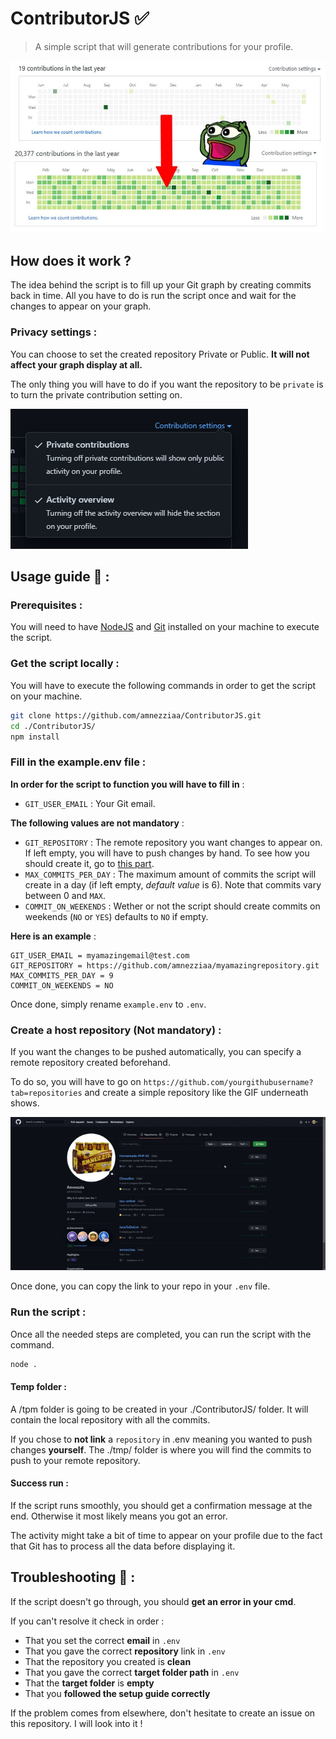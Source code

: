 # ContributorJS ✅

> A simple script that will generate contributions for your profile.

![](./medias/beforeafter.jpg)

## How does it work ?

The idea behind the script is to fill up your Git graph by creating commits back in time. All you have to do is run the script once and wait for the changes to appear on your graph.

### **Privacy settings** :

You can choose to set the created repository Private or Public. **It will not affect your graph display at all.** 

The only thing you will have to do if you want the repository to be `private` is to turn the private contribution setting on.

![](./medias/privatecontribution.png)

## Usage guide 🚀 :

### Prerequisites :

You will need to have [NodeJS](https://nodejs.org/en/) and [Git](https://git-scm.com/) installed on your machine to execute the script.

### Get the script locally :

You will have to execute the following commands in order to get the script on your machine.

```sh
git clone https://github.com/amnezziaa/ContributorJS.git
cd ./ContributorJS/
npm install
```

### Fill in the example.env file :

**In order for the script to function you will have to fill in** : 
- `GIT_USER_EMAIL` : Your Git email.

**The following values are not mandatory** :
- `GIT_REPOSITORY` : The remote repository you want changes to appear on. If left empty, you will have to push changes by hand. To see how you should create it, go to [this part](#hostRepo).
- `MAX_COMMITS_PER_DAY` : The maximum amount of commits the script will create in a day (if left empty, *default value* is 6). Note that commits vary between 0 and `MAX`.
- `COMMIT_ON_WEEKENDS` : Wether or not the script should create commits on weekends (`NO` or `YES`) defaults to `NO` if empty.

**Here is an example** :

```.env
GIT_USER_EMAIL = myamazingemail@test.com
GIT_REPOSITORY = https://github.com/amnezziaa/myamazingrepository.git
MAX_COMMITS_PER_DAY = 9
COMMIT_ON_WEEKENDS = NO
```

Once done, simply rename `example.env` to `.env`.

### <a name="hostRepo"></a>Create a host repository (Not mandatory) :

If you want the changes to be pushed automatically, you can specify a remote repository created beforehand. 

To do so, you will have to go on `https://github.com/yourgithubusername?tab=repositories` and create a simple repository like the GIF underneath shows.

![](./medias/createarepo.gif)

Once done, you can copy the link to your repo in your `.env` file.

### Run the script :

Once all the needed steps are completed, you can run the script with the command.

```sh
node .
```

#### Temp folder :
A /tpm folder is going to be created in your ./ContributorJS/ folder. It will contain the local repository with all the commits. 

If you chose to **not link** a `repository` in .env meaning you wanted to push changes **yourself**. The ./tmp/ folder is where you will find the commits to push to your remote repository.

#### Success run :

If the script runs smoothly, you should get a confirmation message at the end. Otherwise it most likely means you got an error.

The activity might take a bit of time to appear on your profile due to the fact that Git has to process all the data before displaying it.

## Troubleshooting 🔧 :

If the script doesn't go through, you should **get an error in your cmd**.

If you can't resolve it check in order :
- That you set the correct **email** in `.env`
- That you gave the correct **repository** link in `.env`
- That the repository you created is **clean**
- That you gave the correct **target folder path** in `.env`
- That the **target folder** is **empty**
- That you **followed the setup guide correctly**

If the problem comes from elsewhere, don't hesitate to create an issue on this repository. I will look into it !